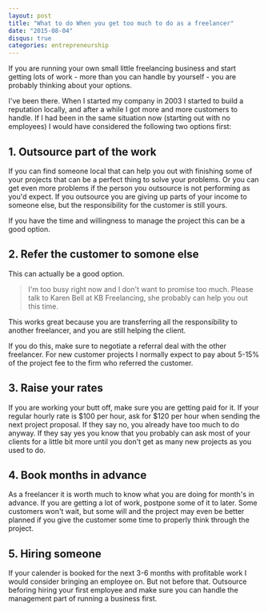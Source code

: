 ```yaml
---
layout: post
title: "What to do When you get too much to do as a freelancer"
date: "2015-08-04"
disqus: true
categories: entrepreneurship
---
```


If you are running your own small little freelancing business and start getting lots of work - more than you can handle by yourself - you are probably thinking about your options.

I've been there. When I started my company in 2003 I started to build a reputation locally, and after a while I got more and more customers to handle. If I had been in the same situation now (starting out with no employees) I would have considered the following two options first:

## 1. Outsource part of the work

If you can find someone local that can help you out with finishing some of your projects that can be a perfect thing to solve your problems. Or you can get even more problems if the person you outsource is not performing as you'd expect. If you outsource you are giving up parts of your income to someone else, but the responsibility for the customer is still yours. 

If you have the time and willingness to manage the project this can be a good option.

## 2. Refer the customer to somone else

This can actually be a good option. 

> I'm too busy right now and I don't want to promise too much. Please talk to Karen Bell at KB Freelancing, she probably can help you out this time.
 
This works great because you are transferring all the responsibility to another freelancer, and you are still helping the client. 

If you do this, make sure to negotiate a referral deal with the other freelancer. For new customer projects I normally expect to pay about 5-15% of the project fee to the firm who referred the customer. 

## 3. Raise your rates

If you are working your butt off, make sure you are getting paid for it. If your regular hourly rate is $100 per hour, ask for $120 per hour when sending the next project proposal. If they say no, you already have too much to do anyway. If they say yes you know that you probably can ask most of your clients for a little bit more until you don't get as many new projects as you used to do.

## 4. Book months in advance

As a freelancer it is worth much to know what you are doing for month's in advance. If you are getting a lot of work, postpone some of it to later. Some customers won't wait, but some will and the project may even be better planned if you give the customer some time to properly think through the project.

## 5. Hiring someone

If your calender is booked for the next 3-6 months with profitable work I would consider bringing an employee on. But not before that. Outsource beforing hiring your first employee and make sure you can handle the management part of running a business first.


